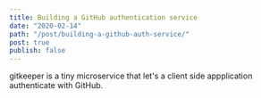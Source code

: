 ```yaml
---
title: Building a GitHub authentication service
date: "2020-02-14"
path: "/post/building-a-github-auth-service/"
post: true
publish: false
---
```


gitkeeper is a tiny microservice that let's a client side appplication authenticate with GitHub.

